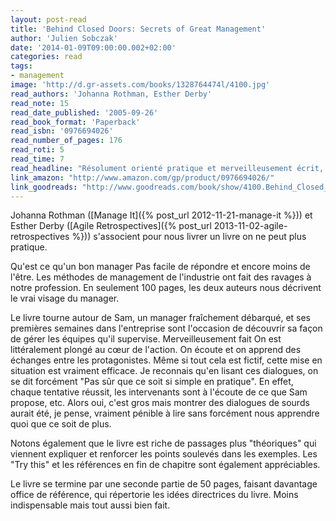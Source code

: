 ```yaml
---
layout: post-read
title: 'Behind Closed Doors: Secrets of Great Management'
author: 'Julien Sobczak'
date: '2014-01-09T09:00:00.002+02:00'
categories: read
tags:
- management
image: 'http://d.gr-assets.com/books/1328764474l/4100.jpg'
read_authors: 'Johanna Rothman, Esther Derby'
read_note: 15
read_date_published: '2005-09-26'
read_book_format: 'Paperback'
read_isbn: '0976694026'
read_number_of_pages: 176
read_roti: 5
read_time: 7
read_headline: "Résolument orienté pratique et merveilleusement écrit, les bases que tout bon manager doit connaître."
link_amazon: "http://www.amazon.com/gp/product/0976694026/"
link_goodreads: "http://www.goodreads.com/book/show/4100.Behind_Closed_Doors"
---
```



Johanna Rothman ([Manage It]({% post_url 2012-11-21-manage-it %})) et Esther Derby ([Agile Retrospectives]({% post_url 2013-11-02-agile-retrospectives %})) s'associent pour nous livrer un livre on ne peut plus pratique.

Qu'est ce qu'un bon manager Pas facile de répondre et encore moins de l'être. Les méthodes de management de l'industrie ont fait des ravages à notre profession. En seulement 100 pages, les deux auteurs nous décrivent le vrai visage du manager.

Le livre tourne autour de Sam, un manager fraîchement débarqué, et ses premières semaines dans l'entreprise sont l'occasion de découvrir sa façon de gérer les équipes qu'il supervise. Merveilleusement fait On est littéralement plongé au cœur de l'action. On écoute et on apprend des échanges entre les protagonistes. Même si tout cela est fictif, cette mise en situation est vraiment efficace. Je reconnais qu'en lisant ces dialogues, on se dit forcément "Pas sûr que ce soit si simple en pratique". En effet, chaque tentative réussit, les intervenants sont à l'écoute de ce que Sam propose, etc. Alors oui, c'est gros mais montrer des dialogues de sourds aurait été, je pense, vraiment pénible à lire sans forcément nous apprendre quoi que ce soit de plus.

Notons également que le livre est riche de passages plus "théoriques" qui viennent expliquer et renforcer les points soulevés dans les exemples. Les "Try this" et les références en fin de chapitre sont également appréciables.

Le livre se termine par une seconde partie de 50 pages, faisant davantage office de référence, qui répertorie les idées directrices du livre. Moins indispensable mais tout aussi bien fait.

